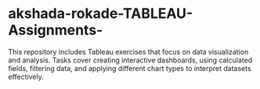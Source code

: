 # akshada-rokade-TABLEAU-Assignments-
This repository includes Tableau exercises that focus on data visualization and analysis. Tasks cover creating interactive dashboards, using calculated fields, filtering data, and applying different chart types to interpret datasets effectively.
